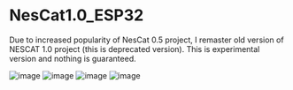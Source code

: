 # NesCat1.0_ESP32
Due to increased popularity of NesCat 0.5 project, I remaster old version of NESCAT 1.0 project (this is deprecated version).
This is experimental version and nothing is guaranteed.


![image](https://user-images.githubusercontent.com/52428568/150863890-fe39ea11-f674-41f2-a46e-0e0826055f39.png)
![image](https://user-images.githubusercontent.com/52428568/150863759-3df26a86-aade-4640-be4d-20b66a3612ad.png)
![image](https://user-images.githubusercontent.com/52428568/150863845-e1bf7aeb-ef39-42b4-a34f-76f2a1b48ae2.png)
![image](https://user-images.githubusercontent.com/52428568/150863936-93afac6d-d982-4868-ad80-450e77f94aab.png)

